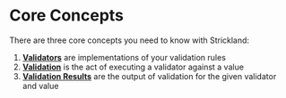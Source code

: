 # Core Concepts

There are three core concepts you need to know with Strickland:

1. [**Validators**](validators.md) are implementations of your validation rules
2. [**Validation**](validation.md) is the act of executing a validator against a value
3. [**Validation Results**](validation-results.md) are the output of validation for the given validator and value

